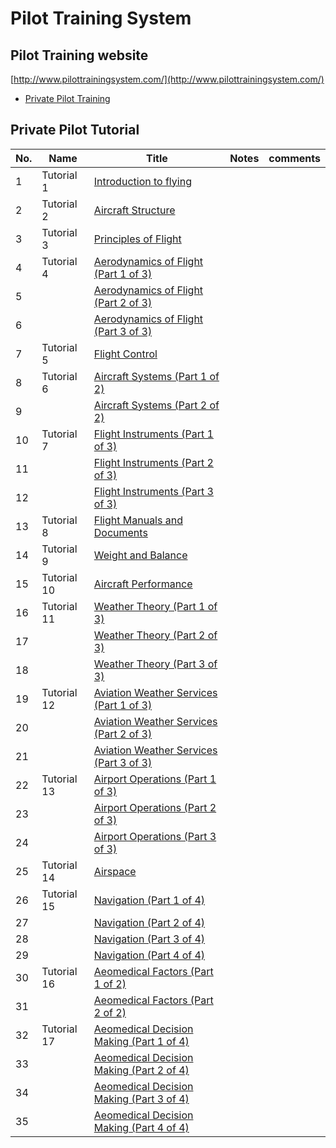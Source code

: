 # Pilot Training System

## Pilot Training website

[http://www.pilottrainingsystem.com/](http://www.pilottrainingsystem.com/)

* [Private Pilot Training](http://www.pilottrainingsystem.com/flightTraining.php)

## Private Pilot Tutorial

| No. | Name        | Title          |  Notes | comments |
| --- | ----------- | -------------- | ----- | -------- |
|  1  | Tutorial 1  | [Introduction to flying](https://www.youtube.com/watch?v=miXi7EU7msI&list=PLdu8cMWoatm19rjgUl05Y8lSzlOUCTXp1&index=1) |    | |
|  2  | Tutorial 2  | [Aircraft Structure](https://www.youtube.com/watch?v=BfGVIbTgQzs&list=PLdu8cMWoatm19rjgUl05Y8lSzlOUCTXp1&index=2) |    | |
|  3  | Tutorial 3  | [Principles of Flight](https://www.youtube.com/watch?v=jt4ga4NNbic&list=PLdu8cMWoatm19rjgUl05Y8lSzlOUCTXp1&index=3) |    | |
|  4  | Tutorial 4  | [Aerodynamics of Flight (Part 1 of 3)](https://www.youtube.com/watch?v=jl2M9BopgM8&list=PLdu8cMWoatm19rjgUl05Y8lSzlOUCTXp1&index=4) |    | |
|  5  |             | [Aerodynamics of Flight (Part 2 of 3)](https://www.youtube.com/watch?v=8BmsOQkvJYw&list=PLdu8cMWoatm19rjgUl05Y8lSzlOUCTXp1&index=5) |    | |
|  6  |             | [Aerodynamics of Flight (Part 3 of 3)](https://www.youtube.com/watch?v=8sMtFARVr-M&list=PLdu8cMWoatm19rjgUl05Y8lSzlOUCTXp1&index=6) |    | |
|  7  | Tutorial 5  | [Flight Control](https://www.youtube.com/watch?v=uZsnYoulAa4&list=PLdu8cMWoatm19rjgUl05Y8lSzlOUCTXp1&index=7) |    | |
|  8  | Tutorial 6  | [Aircraft Systems (Part 1 of 2)](https://www.youtube.com/watch?v=4n_-xPIiZ6c&list=PLdu8cMWoatm19rjgUl05Y8lSzlOUCTXp1&index=8) |    | |
|  9  |             | [Aircraft Systems (Part 2 of 2)](https://www.youtube.com/watch?v=SvmJa6twZY8&list=PLdu8cMWoatm19rjgUl05Y8lSzlOUCTXp1&index=9) |    | |
| 10  | Tutorial 7  | [Flight Instruments (Part 1 of 3)](https://www.youtube.com/watch?v=wjTZsHU3T5g&list=PLdu8cMWoatm19rjgUl05Y8lSzlOUCTXp1&index=10) |    | |
| 11  |             | [Flight Instruments (Part 2 of 3)](https://www.youtube.com/watch?v=A4mOLr0PHW8&list=PLdu8cMWoatm19rjgUl05Y8lSzlOUCTXp1&index=11) |    | |
| 12  |             | [Flight Instruments (Part 3 of 3)](https://www.youtube.com/watch?v=prAQZv6dnho&list=PLdu8cMWoatm19rjgUl05Y8lSzlOUCTXp1&index=12) |    | |
| 13  | Tutorial 8  | [Flight Manuals and Documents](https://www.youtube.com/watch?v=kxLM4gF-zDY&list=PLdu8cMWoatm19rjgUl05Y8lSzlOUCTXp1&index=13) |    | |
| 14  | Tutorial 9  | [Weight and Balance](https://www.youtube.com/watch?v=k8BEhtVeWWg&list=PLdu8cMWoatm19rjgUl05Y8lSzlOUCTXp1&index=14) |    | |
| 15  | Tutorial 10 | [Aircraft Performance](https://www.youtube.com/watch?v=2f4q4r33Jik&list=PLdu8cMWoatm19rjgUl05Y8lSzlOUCTXp1&index=15) |    | |
| 16  | Tutorial 11 | [Weather Theory (Part 1 of 3)](https://www.youtube.com/watch?v=jgOf14RpA0M&list=PLdu8cMWoatm19rjgUl05Y8lSzlOUCTXp1&index=16) |    | |
| 17  |             | [Weather Theory (Part 2 of 3)](https://www.youtube.com/watch?v=144xP_Z1bgY&list=PLdu8cMWoatm19rjgUl05Y8lSzlOUCTXp1&index=17) |    | |
| 18  |             | [Weather Theory (Part 3 of 3)](https://www.youtube.com/watch?v=e98bVkmBjZ8&list=PLdu8cMWoatm19rjgUl05Y8lSzlOUCTXp1&index=18) |    | |
| 19  | Tutorial 12 | [Aviation Weather Services (Part 1 of 3)](https://www.youtube.com/watch?v=RxabRAFpA2w&list=PLdu8cMWoatm19rjgUl05Y8lSzlOUCTXp1&index=19) |    | |
| 20  |             | [Aviation Weather Services (Part 2 of 3)](https://www.youtube.com/watch?v=gxD2Mx929QE&list=PLdu8cMWoatm19rjgUl05Y8lSzlOUCTXp1&index=20) |    | |
| 21  |             | [Aviation Weather Services (Part 3 of 3)](https://www.youtube.com/watch?v=owMeLbu1W1Q&list=PLdu8cMWoatm19rjgUl05Y8lSzlOUCTXp1&index=21) |    | |
| 22  | Tutorial 13 | [Airport Operations (Part 1 of 3)](https://www.youtube.com/watch?v=K2vJiYWWJxI&list=PLdu8cMWoatm19rjgUl05Y8lSzlOUCTXp1&index=22) |    | |
| 23  |             | [Airport Operations (Part 2 of 3)](https://www.youtube.com/watch?v=pnAT7ROW5Fk&list=PLdu8cMWoatm19rjgUl05Y8lSzlOUCTXp1&index=23) |    | |
| 24  |             | [Airport Operations (Part 3 of 3)](https://www.youtube.com/watch?v=uRjC0fVVCdw&list=PLdu8cMWoatm19rjgUl05Y8lSzlOUCTXp1&index=24) |    | |
| 25  | Tutorial 14 | [Airspace](https://www.youtube.com/watch?v=AUq9t3IQ6M4&list=PLdu8cMWoatm19rjgUl05Y8lSzlOUCTXp1&index=25) |    | |
| 26  | Tutorial 15 | [Navigation (Part 1 of 4)](https://www.youtube.com/watch?v=YWM30gsV8Jg&list=PLdu8cMWoatm19rjgUl05Y8lSzlOUCTXp1&index=26) |    | |
| 27  |             | [Navigation (Part 2 of 4)](https://www.youtube.com/watch?v=f_r8Zb8DvZE&list=PLdu8cMWoatm19rjgUl05Y8lSzlOUCTXp1&index=27) |    | |
| 28  |             | [Navigation (Part 3 of 4)](https://www.youtube.com/watch?v=Jjd5NfVeBbY&list=PLdu8cMWoatm19rjgUl05Y8lSzlOUCTXp1&index=28) |    | |
| 29  |             | [Navigation (Part 4 of 4)](https://www.youtube.com/watch?v=wZ2C9JezNQI&list=PLdu8cMWoatm19rjgUl05Y8lSzlOUCTXp1&index=29) |    | |
| 30  | Tutorial 16 | [Aeomedical Factors (Part 1 of 2)](https://www.youtube.com/watch?v=rWWesizJSQc&list=PLdu8cMWoatm19rjgUl05Y8lSzlOUCTXp1&index=30) |    | |
| 31  |             | [Aeomedical Factors (Part 2 of 2)](https://www.youtube.com/watch?v=fgooqXUmAPg&list=PLdu8cMWoatm19rjgUl05Y8lSzlOUCTXp1&index=31) |    | |
| 32  | Tutorial 17 | [Aeomedical Decision Making (Part 1 of 4)](https://www.youtube.com/watch?v=lueqDegIfE4&list=PLdu8cMWoatm19rjgUl05Y8lSzlOUCTXp1&index=32) |    | |
| 33  |             | [Aeomedical Decision Making (Part 2 of 4)](https://www.youtube.com/watch?v=Xdf38_gjDvQ&list=PLdu8cMWoatm19rjgUl05Y8lSzlOUCTXp1&index=33) |    | |
| 34  |             | [Aeomedical Decision Making (Part 3 of 4)](https://www.youtube.com/watch?v=gp8HI37xPBI&list=PLdu8cMWoatm19rjgUl05Y8lSzlOUCTXp1&index=34) |    | |
| 35  |             | [Aeomedical Decision Making (Part 4 of 4)](https://www.youtube.com/watch?v=MhN0sGKmVAg&list=PLdu8cMWoatm19rjgUl05Y8lSzlOUCTXp1&index=35) |    | |
